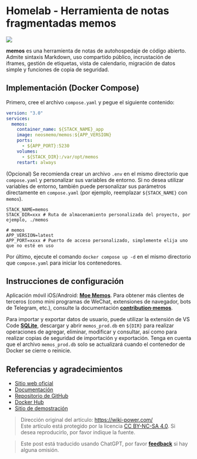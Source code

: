 # Homelab - Herramienta de notas fragmentadas memos

![](https://f004.backblazeb2.com/file/wiki-media/img/202304111548420.png)

**memos** es una herramienta de notas de autohospedaje de código abierto. Admite sintaxis Markdown, uso compartido público, incrustación de iframes, gestión de etiquetas, vista de calendario, migración de datos simple y funciones de copia de seguridad.

## Implementación (Docker Compose)

Primero, cree el archivo `compose.yaml` y pegue el siguiente contenido:

```yaml title="compose.yaml"
version: "3.0"
services:
  memos:
    container_name: ${STACK_NAME}_app
    image: neosmemo/memos:${APP_VERSION}
    ports:
      - ${APP_PORT}:5230
    volumes:
      - ${STACK_DIR}:/var/opt/memos
    restart: always
```

(Opcional) Se recomienda crear un archivo `.env` en el mismo directorio que `compose.yaml` y personalizar sus variables de entorno. Si no desea utilizar variables de entorno, también puede personalizar sus parámetros directamente en `compose.yaml` (por ejemplo, reemplazar `${STACK_NAME}` con `memos`).

```dotenv title=".env"
STACK_NAME=memos
STACK_DIR=xxx # Ruta de almacenamiento personalizada del proyecto, por ejemplo, ./memos

# memos
APP_VERSION=latest
APP_PORT=xxxx # Puerto de acceso personalizado, simplemente elija uno que no esté en uso
```

Por último, ejecute el comando `docker compose up -d` en el mismo directorio que `compose.yaml` para iniciar los contenedores.

## Instrucciones de configuración

Aplicación móvil iOS/Android: [**Moe Memos**](https://memos.moe/). Para obtener más clientes de terceros (como mini programas de WeChat, extensiones de navegador, bots de Telegram, etc.), consulte la documentación [**contribution·memos**](https://github.com/usememos/memos#contribution).

Para importar y exportar datos de usuario, puede utilizar la extensión de VS Code [**SQLite**](https://marketplace.visualstudio.com/items?itemName=alexcvzz.vscode-sqlite), descargar y abrir `memos_prod.db` en `${DIR}` para realizar operaciones de agregar, eliminar, modificar y consultar, así como para realizar copias de seguridad de importación y exportación. Tenga en cuenta que el archivo `memos_prod.db` solo se actualizará cuando el contenedor de Docker se cierre o reinicie.

## Referencias y agradecimientos

- [Sitio web oficial](https://usememos.com/)
- [Documentación](https://usememos.com/docs/install#docker-compose)
- [Repositorio de GitHub](https://github.com/usememos/memos)
- [Docker Hub](https://hub.docker.com/r/neosmemo/memos)
- [Sitio de demostración](https://demo.usememos.com/)

> Dirección original del artículo: <https://wiki-power.com/>  
> Este artículo está protegido por la licencia [CC BY-NC-SA 4.0](https://creativecommons.org/licenses/by/4.0/deed.zh). Si desea reproducirlo, por favor indique la fuente.

> Este post está traducido usando ChatGPT, por favor [**feedback**](https://github.com/linyuxuanlin/Wiki_MkDocs/issues/new) si hay alguna omisión.